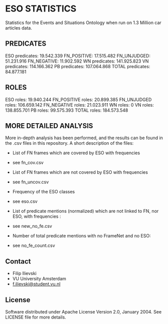 ESO STATISTICS
==============

Statistics for the Events and Situations Ontology when run on 1.3 Million car articles data.

PREDICATES
----------

ESO predicates: 19.542.339
FN_POSITIVE: 17.515.482
FN_UNJUDGED: 51.231.916
FN_NEGATIVE: 11.902.592
WN predicates: 141.925.823
VN predicates: 114.166.362
PB predicates: 107.064.868
TOTAL predicates: 84.877.181

ROLES
-----

ESO roles: 19.940.244
FN_POSITIVE roles: 20.899.385
FN_UNJUDGED roles: 106.659.142
FN_NEGATIVE roles: 21.023.911
WN roles: 0
VN roles: 138.855.701
PB roles: 99.575.393
TOTAL roles: 184.573.548

MORE DETAILED ANALYSIS
----------------------

More in-depth analysis has been performed, and the results can be found in the .csv files in this repository. A short description of the files:

* List of FN frames which are covered by ESO with frequencies 
- see fn_cov.csv

* List of FN frames which are not covered by ESO with frequencies
- see fn_uncov.csv 

* Frequency of the ESO classes
- see eso.csv

* List of predicate mentions (normalized) which are not linked to FN, nor ESO, with frequencies : 
- see new_no_fe.csv

* Number of total predicate mentions with no FrameNet and no ESO: 
- see no_fe_count.csv

Contact
-------
* Filip Ilievski
* VU University Amsterdam
* [f.ilievski@student.vu.nl](f.ilievski@student.vu.nl)

License
-------
Software distributed under Apache License Version 2.0, January 2004.
See LICENSE file for more details.
